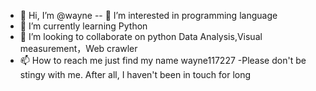 - 👋 Hi, I’m @wayne
-- 👀 I’m interested in programming language
- 🌱 I’m currently learning Python
- 💞️ I’m looking to collaborate on python Data Analysis,Visual measurement，Web crawler
- 📫 How to reach me just find my name wayne117227
-Please don't be stingy with me. After all, I haven't been in touch for long

<!---
wayne117227/wayne117227 is a ✨ special ✨ repository because its `README.md` (this file) appears on your GitHub profile.
You can click the Preview link to take a look at your changes.
--->
